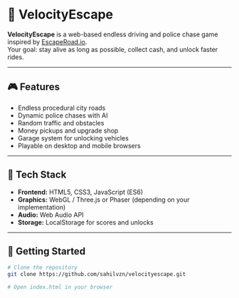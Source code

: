 # 🚗 VelocityEscape

**VelocityEscape** is a web-based endless driving and police chase game inspired by [EscapeRoad.io](https://escaperoad.io).  
Your goal: stay alive as long as possible, collect cash, and unlock faster rides.

---

## 🎮 Features
- Endless procedural city roads  
- Dynamic police chases with AI  
- Random traffic and obstacles  
- Money pickups and upgrade shop  
- Garage system for unlocking vehicles  
- Playable on desktop and mobile browsers  

---

## 🧩 Tech Stack
- **Frontend:** HTML5, CSS3, JavaScript (ES6)
- **Graphics:** WebGL / Three.js or Phaser (depending on your implementation)
- **Audio:** Web Audio API
- **Storage:** LocalStorage for scores and unlocks

---

## 🚀 Getting Started
```bash
# Clone the repository
git clone https://github.com/sahilvzn/velocityescape.git

# Open index.html in your browser
